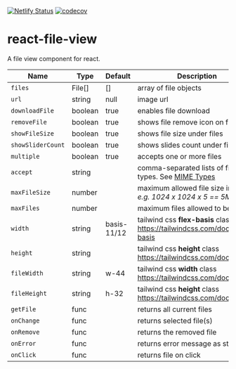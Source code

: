 [![Netlify Status](https://api.netlify.com/api/v1/badges/f1c6d960-e969-4396-bdaa-33e245a72bf6/deploy-status)](https://app.netlify.com/sites/react-file-view/deploys)&nbsp;[![codecov](https://codecov.io/github/musama619/react-file-view/branch/main/graph/badge.svg?token=iBQkSenXLe)](https://codecov.io/github/musama619/react-file-view)

# react-file-view
A file view component for react.

| Name | Type  |  Default  | Description |
| ------------ | --------- | ------------ | --------- |
| `files` |  File[] | [] | array of file objects   |
|  `url` | string  | null  |  image url |
|  `downloadFile` | boolean  | true  | enables file download |
| `removeFile ` | boolean  | true  | shows file remove icon on file hover  |
|  `showFileSize` | boolean  | true  | shows file size under files  |
|  `showSliderCount` | boolean  | true  | shows slides count under file slider  |
|  `multiple` | boolean  | true |  accepts one or more files |
|  `accept` | string  |   | comma-separated lists of file types. See [MIME Types](https://developer.mozilla.org/en-US/docs/Web/HTTP/Basics_of_HTTP/MIME_types/Common_types)  |
| `maxFileSize`  | number  |   |  maximum allowed file size in bytes *e.g. 1024  x 1024 x 5 == 5MB*  |
|  `maxFiles` | number  |   |maximum files allowed to be added   |
|  `width` | string  | basis-11/12   | tailwind css **flex-basis** class https://tailwindcss.com/docs/flex-basis   |
| `height`  | string  |  | tailwind css **height** class https://tailwindcss.com/docs/height  |
| `fileWidth`  |  string  |  w-44 |  tailwind css **width** class https://tailwindcss.com/docs/width |
| `fileHeight`  | string  | h-32 |  tailwind css **height** class https://tailwindcss.com/docs/height |
|  `getFile` | func  |   |  returns all current files  |
| `onChange`  | func  |   | returns selected file(s)  |
| `onRemove`  | func  |   | returns the removed file  |
|  `onError` | func  |   | returns error message as string  |
|  `onClick` | func  |   | returns file on click  |